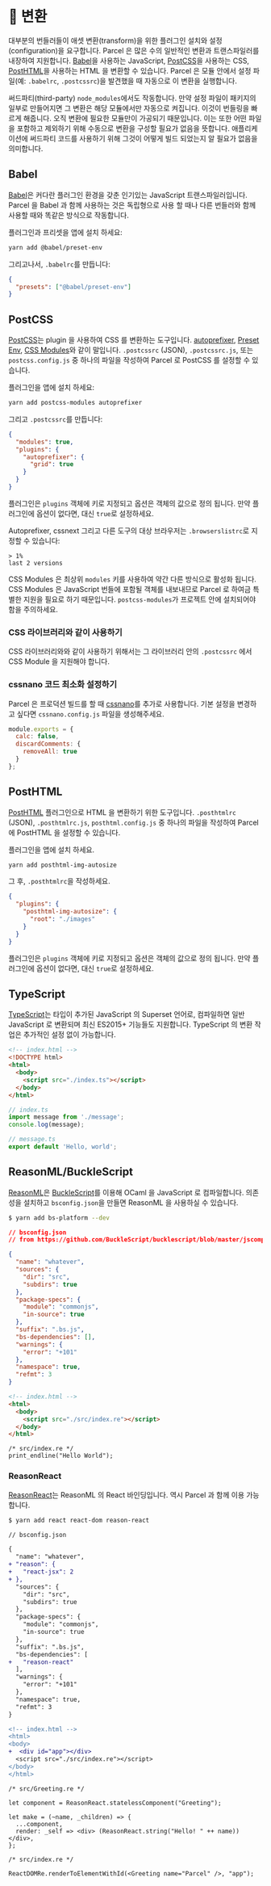 # 🐠 변환

대부분의 번들러들이 애셋 변환(transform)을 위한 플러그인 설치와 설정(configuration)을 요구합니다. Parcel 은 많은 수의 일반적인 변환과 트랜스파일러를 내장하여 지원합니다. [Babel](https://babeljs.io)을 사용하는 JavaScript, [PostCSS](http://postcss.org)을 사용하는 CSS, [PostHTML](https://github.com/posthtml/posthtml)을 사용하는 HTML 을 변환할 수 있습니다. Parcel 은 모듈 안에서 설정 파일(예: `.babelrc`, `.postcssrc`)을 발견했을 때 자동으로 이 변환을 실행합니다.

써드파티(third-party) `node_modules`에서도 작동합니다. 만약 설정 파일이 패키지의 일부로 만들어지면 그 변환은 해당 모듈에서만 자동으로 켜집니다. 이것이 번들링을 빠르게 해줍니다. 오직 변환에 필요한 모듈만이 가공되기 때문입니다. 이는 또한 어떤 파일을 포함하고 제외하기 위해 수동으로 변환을 구성할 필요가 없음을 뜻합니다. 애플리케이션에 써드파티 코드를 사용하기 위해 그것이 어떻게 빌드 되었는지 알 필요가 없음을 의미합니다.

## Babel

[Babel](https://babeljs.io)은 커다란 플러그인 환경을 갖춘 인기있는 JavaScript 트랜스파일러입니다. Parcel 을 Babel 과 함께 사용하는 것은 독립형으로 사용 할 때나 다른 번들러와 함께 사용할 때와 똑같은 방식으로 작동합니다.

플러그인과 프리셋을 앱에 설치 하세요:

```bash
yarn add @babel/preset-env
```

그리고나서, `.babelrc`를 만듭니다:

```json
{
  "presets": ["@babel/preset-env"]
}
```

## PostCSS

[PostCSS](http://postcss.org)는 plugin 을 사용하여 CSS 를 변환하는 도구입니다. [autoprefixer](https://github.com/postcss/autoprefixer), [Preset Env](https://github.com/csstools/postcss-preset-env), [CSS Modules](https://github.com/css-modules/css-modules)와 같이 말입니다. `.postcssrc` (JSON), `.postcssrc.js`, 또는 `postcss.config.js` 중 하나의 파일을 작성하여 Parcel 로 PostCSS 를 설정할 수 있습니다.

플러그인을 앱에 설치 하세요:

```bash
yarn add postcss-modules autoprefixer
```

그리고 `.postcssrc`를 만듭니다:

```json
{
  "modules": true,
  "plugins": {
    "autoprefixer": {
      "grid": true
    }
  }
}
```

플러그인은 `plugins` 객체에 키로 지정되고 옵션은 객체의 값으로 정의 됩니다. 만약 플러그인에 옵션이 없다면, 대신 `true`로 설정하세요.

Autoprefixer, cssnext 그리고 다른 도구의 대상 브라우저는 `.browserslistrc`로 지정할 수 있습니다:

```
> 1%
last 2 versions
```

CSS Modules 은 최상위 `modules` 키를 사용하여 약간 다른 방식으로 활성화 됩니다. CSS Modules 은 JavaScript 번들에 포함될 객체를 내보내므로 Parcel 로 하여금 특별한 지원을 필요로 하기 때문입니다. `postcss-modules`가 프로젝트 안에 설치되어야 함을 주의하세요.

### CSS 라이브러리와 같이 사용하기

CSS 라이브러리와와 같이 사용하기 위해서는 그 라이브러리 안의 `.postcssrc` 에서 CSS Module 을 지원해야 합니다.

### cssnano 코드 최소화 설정하기

Parcel 은 프로덕션 빌드를 할 때 [cssnano](http://cssnano.co)를 추가로 사용합니다. 기본 설정을 변경하고 싶다면 `cssnano.config.js` 파일을 생성해주세요.

```js
module.exports = {
  calc: false,
  discardComments: {
    removeAll: true
  }
};
```

## PostHTML

[PostHTML](https://github.com/posthtml/posthtml) 플러그인으로 HTML 을 변환하기 위한 도구입니다. `.posthtmlrc` (JSON), `.posthtmlrc.js`, `posthtml.config.js` 중 하나의 파일을 작성하여 Parcel 에 PostHTML 을 설정할 수 있습니다.

플러그인을 앱에 설치 하세요.

```bash
yarn add posthtml-img-autosize
```

그 후, `.posthtmlrc`을 작성하세요.

```json
{
  "plugins": {
    "posthtml-img-autosize": {
      "root": "./images"
    }
  }
}
```

플러그인은 `plugins` 객체에 키로 지정되고 옵션은 객체의 값으로 정의 됩니다. 만약 플러그인에 옵션이 없다면, 대신 `true`로 설정하세요.

## TypeScript

[TypeScript](https://www.typescriptlang.org/)는 타입이 추가된 JavaScript 의 Superset 언어로, 컴파일하면 일반 JavaScript 로 변환되며 최신 ES2015+ 기능들도 지원합니다. TypeScript 의 변환 작업은 추가적인 설정 없이 가능합니다.

```html
<!-- index.html -->
<!DOCTYPE html>
<html>
  <body>
    <script src="./index.ts"></script>
  </body>
</html>
```

```typescript
// index.ts
import message from './message';
console.log(message);
```

```typescript
// message.ts
export default 'Hello, world';
```

## ReasonML/BuckleScript

[ReasonML](https://reasonml.github.io/)은 [BuckleScript](https://bucklescript.github.io)를 이용해 OCaml 을 JavaScript 로 컴파일합니다. 의존성을 설치하고 `bsconfig.json`을 만들면 ReasonML 을 사용하실 수 있습니다.

```bash
$ yarn add bs-platform --dev
```

```json
// bsconfig.json
// from https://github.com/BuckleScript/bucklescript/blob/master/jscomp/bsb/templates/basic-reason/bsconfig.json

{
  "name": "whatever",
  "sources": {
    "dir": "src",
    "subdirs": true
  },
  "package-specs": {
    "module": "commonjs",
    "in-source": true
  },
  "suffix": ".bs.js",
  "bs-dependencies": [],
  "warnings": {
    "error": "+101"
  },
  "namespace": true,
  "refmt": 3
}
```

```html
<!-- index.html -->
<html>
  <body>
    <script src="./src/index.re"></script>
  </body>
</html>
```

```reason
/* src/index.re */
print_endline("Hello World");
```

### ReasonReact

[ReasonReact](https://reasonml.github.io/reason-react/)는 ReasonML 의 React 바인딩입니다. 역시 Parcel 과 함께 이용 가능합니다.

```bash
$ yarn add react react-dom reason-react
```

```diff
// bsconfig.json

{
  "name": "whatever",
+ "reason": {
+   "react-jsx": 2
+ },
  "sources": {
    "dir": "src",
    "subdirs": true
  },
  "package-specs": {
    "module": "commonjs",
    "in-source": true
  },
  "suffix": ".bs.js",
  "bs-dependencies": [
+   "reason-react"
  ],
  "warnings": {
    "error": "+101"
  },
  "namespace": true,
  "refmt": 3
}
```

```diff
<!-- index.html -->
<html>
<body>
+  <div id="app"></div>
  <script src="./src/index.re"></script>
</body>
</html>
```

```reason
/* src/Greeting.re */

let component = ReasonReact.statelessComponent("Greeting");

let make = (~name, _children) => {
  ...component,
  render: _self => <div> (ReasonReact.string("Hello! " ++ name)) </div>,
};
```

```reason
/* src/index.re */

ReactDOMRe.renderToElementWithId(<Greeting name="Parcel" />, "app");
```
